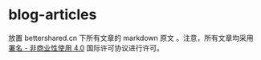 # blog-articles

放置 bettershared.cn 下所有文章的 markdown 原文 。注意，所有文章均采用 [署名 - 非商业性使用 4.0](https://creativecommons.org/licenses/by-nc/4.0/deed.zh) 国际许可协议进行许可。
